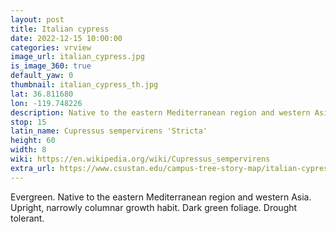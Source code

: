 ```yaml
---
layout: post
title: Italian cypress
date: 2022-12-15 10:00:00
categories: vrview
image_url: italian_cypress.jpg
is_image_360: true
default_yaw: 0
thumbnail: italian_cypress_th.jpg
lat: 36.811680
lon: -119.748226
description: Native to the eastern Mediterranean region and western Asia. Drought tolerant.
stop: 15
latin_name: Cupressus sempervirens 'Stricta'
height: 60
width: 8
wiki: https://en.wikipedia.org/wiki/Cupressus_sempervirens
extra_url: https://www.csustan.edu/campus-tree-story-map/italian-cypress-cupressus-sempervirens
---
```

Evergreen. Native to the eastern Mediterranean region and western Asia. Upright, narrowly columnar growth habit. Dark green foliage. Drought tolerant.